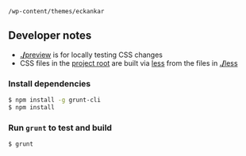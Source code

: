 `/wp-content/themes/eckankar`

## Developer notes

- [<b>./</b>preview](./preview) is for locally testing CSS changes
- CSS files in the [project root](../../) are built via [less](http://lesscss.org) from the files in [<b>./</b>less](./less)

### Install dependencies

```sh
$ npm install -g grunt-cli
$ npm install
```

### Run `grunt` to test and build

```sh
$ grunt
```
